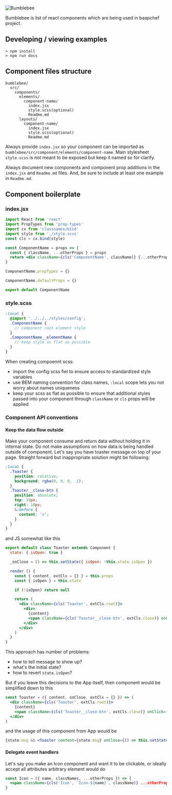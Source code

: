 ![Bumblebee][logo]

Bumblebee is list of react components which are being used in baapchef project.

## Developing / viewing examples
```
> npm install
> npm run docs
```

## Component files structure
```
bumblebee/
  src/
    components/
      elements/
        component-name/
          index.jsx
          style.scss(optional)
          Readme.md
      layouts/
        component-name/
          index.jsx
          style.scss(optional)
          Readme.md
```

Always provide `index.jsx` so your component can be imported as `bumblebee/src/component/elements/component-name`. Main stylesheet `style.scss` is not meant to be exposed but keep it named so for clarify.

Always document new components and component prop additions in the `index.jsx` and `Readme.md` files. And, be sure to include at least one example in `Readme.md`.

## Component boilerplate

### index.jsx
```jsx
import React from 'react'
import PropTypes from 'prop-types'
import cx from 'classnames/bind'
import style from './style.scss'
const cls = cx.bind(style)

const ComponentName = props => {
  const { className, ...otherProps } = props
  return <div className={cls('ComponentName', className)} {...otherProps}></div>
}

ComponentName.propTypes = {}

ComponentName.defaultProps = {}

export default ComponentName
```

### style.scss
```scss
:local {
  @import '../../../styles/config';
  .ComponentName {
    // component root element style
  }
  .ComponentName__elementName {
    // keep style as flat as possible
  }
}
```

When creating compoennt scss:
- import the config scss fiel to ensure access to standardized style variables
- use BEM naming convention for class names, `:local` scope lets you not worry about names uniqueness
- keep your scss as flat as possible to ensure that additional styles passed into your component through `className` or `cls` props will be applied

### Component API conventions

#### Keep the data flow outside

Make your component consume and return data without holding it in internal state. Do not make assumptions on how data is being handled outside of component. Let's say you have toaster message on top of your page. Straight forward but inappropriate solution might be following:

```scss
:local {
  .Toaster {
    position: relative;
    background: rgba(0, 0, 0, .1);
  }
  .Toaster__close-btn {
    position: absolute;
    top: 10px;
    right: 10px;
    &:before {
      content: 'x';
    }
  }
}
```

and JS somewhat like this

```jsx
export default class Toaster extends Component {
  state: { isOpen: true }

  _onClose = () => this.setState({ isOpen: !this.state.isOpen })

  render () {
    const { content, extCls = {} } = this.props
    const { isOpen } = this.state

    if (!isOpen) return null

    return (
      <div className={cls('Toaster', extCls.root)}>
        <div>
          {content}
          <span className={cls('Toaster__close-btn', extCls.close)} onClick={this._onClose}></span>
        </div>
      </div>
    )
  }
}
```

This approach has number of problems:
- how to tell message to show up?
- what's the initial state?
- how to revert `state.isOpen`?

But if you leave this decisions to the App itself, then component would be simplified down to this

```jsx
const Toaster = ({ content, onClose, extCls = {} }) => (
  <div className={cls('Toaster', extCls.root)}>
    {content}
    <span className={cls('Toaster__close-btn', extCls.close)} onClick={onClose} />
  </div>
)
```

and the usage of this component from App would be

```jsx
{state.msg && <Toaster content={state.msg} onClose={() => this.setState({ msg: null })} />}
```

#### Delegate event handlers

Let's say you make an Icon component and want it to be clickable, or ideally accept all attributes arbitrary element would do

```jsx
const Icon = ({ name, classNames, ...otherProps }) => {
  <span className={cls('Icon', `Icon-${name}`, className)} ...otherProps />
}
```


[logo]: https://upload.wikimedia.org/wikipedia/en/3/37/BumblebeeHIRES.jpg
